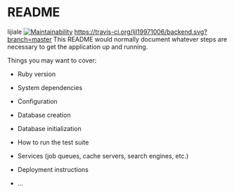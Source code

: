 # README
lijiale
[![Maintainability](https://api.codeclimate.com/v1/badges/d78ab85a8028c8fda985/maintainability)](https://codeclimate.com/github/ljl19971006/backend/maintainability)
https://travis-ci.org/ljl19971006/backend.svg?branch=master
This README would normally document whatever steps are necessary to get the
application up and running.

Things you may want to cover:

* Ruby version

* System dependencies

* Configuration

* Database creation

* Database initialization

* How to run the test suite

* Services (job queues, cache servers, search engines, etc.)

* Deployment instructions

* ...  

